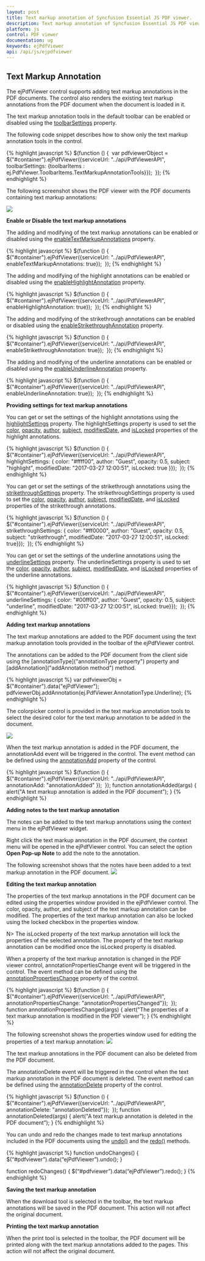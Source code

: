 ```yaml
---
layout: post
title: Text markup annotation of Syncfusion Essential JS PDF viewer.
description: Text markup annotation of Syncfusion Essential JS PDF viewer.
platform: js
control: PDF viewer
documentation: ug
keywords: ejPdfViewer
api: /api/js/ejpdfviewer
---
```


## Text Markup Annotation

The ejPdfViewer control supports adding text markup annotations in the PDF documents. The control also renders the existing text markup annotations from the PDF document when the document is loaded in it.

The text markup annotation tools in the default toolbar can be enabled or disabled using the [toolbarSettings](https://help.syncfusion.com/api/js/ejpdfviewer#toolbarsettings-object "toolbarSettings property") property.

The following code snippet describes how to show only the text markup annotation tools in the control.

{% highlight javascript %}
$(function () { 
    var pdfviewerObject = $("#container").ejPdfViewer({serviceUrl: "../api/PdfViewerAPI", toolbarSettings: {toolbarItems : ej.PdfViewer.ToolbarItems.TextMarkupAnnotationTools}}); 
});
{% endhighlight %}

The following screenshot shows the PDF viewer with the PDF documents containing text markup annotations:

![](Text-Markup-Annotation_images/Text_Markup_Annotations_img1.png)

**Enable or Disable the text markup annotations**

The adding and modifying of the text markup annotations can be enabled or disabled using the [enableTextMarkupAnnotations](https://help.syncfusion.com/api/js/ejpdfviewer#enabletextmarkupannotations-boolean "enableTextMarkupAnnotations property") property.

{% highlight javascript %}
$(function () { 
    $("#container").ejPdfViewer({serviceUrl: "../api/PdfViewerAPI", enableTextMarkupAnnotations: true}); 
});
{% endhighlight %}

The adding and modifying of the highlight annotations can be enabled or disabled using the [enableHighlightAnnotation](https://help.syncfusion.com/api/js/ejpdfviewer#enablehighlightannotation-boolean "enableHighlightAnnotation property") property.

{% highlight javascript %}
$(function () { 
    $("#container").ejPdfViewer({serviceUrl: "../api/PdfViewerAPI", enableHighlightAnnotation: true}); 
});
{% endhighlight %}

The adding and modifying of the strikethrough annotations can be enabled or disabled using the [enableStrikethroughAnnotation](https://help.syncfusion.com/api/js/ejpdfviewer#enablestrikethroughannotation-boolean "enableStrikethroughAnnotation property") property.

{% highlight javascript %}
$(function () { 
    $("#container").ejPdfViewer({serviceUrl: "../api/PdfViewerAPI", enableStrikethroughAnnotation: true}); 
});
{% endhighlight %}

The adding and modifying of the underline annotations can be enabled or disabled using the [enableUnderlineAnnotation](https://help.syncfusion.com/api/js/ejpdfviewer#enableunderlineannotation-boolean "enableUnderlineAnnotation property") property.

{% highlight javascript %}
$(function () { 
    $("#container").ejPdfViewer({serviceUrl: "../api/PdfViewerAPI", enableUnderlineAnnotation: true}); 
});
{% endhighlight %}

**Providing settings for text markup annotations**

You can get or set the settings of the highlight annotations using the [highlightSettings](https://help.syncfusion.com/api/js/ejpdfviewer#members:highlightsettings "highlightSettings property") property. The highlightSettings property is used to set the [color](https://help.syncfusion.com/api/js/ejpdfviewer#highlightsettingscolor-string "Highlight color property"), [opacity](https://help.syncfusion.com/api/js/ejpdfviewer#highlightsettingsopacity-number "Highlight opacity property"), [author](https://help.syncfusion.com/api/js/ejpdfviewer#highlightsettingsauthor-string "Highlight author property"), [subject](https://help.syncfusion.com/api/js/ejpdfviewer#highlightsettingssubject-string "Highlight subject property"), [modifiedDate](https://help.syncfusion.com/api/js/ejpdfviewer#highlightsettingsmodifieddate-string "Highlight modifiedDate property"), and [isLocked](https://help.syncfusion.com/api/js/ejpdfviewer#highlightsettingsislocked-boolean "Highlight isLocked property") properties of the highlight annotations.

{% highlight javascript %}
$(function () { 
    $("#container").ejPdfViewer({serviceUrl: "../api/PdfViewerAPI", highlightSettings: { color: "#ffff00", author: "Guest", opacity: 0.5, subject: "highlight", modifiedDate: "2017-03-27 12:00:51", isLocked: true }}); 
});
{% endhighlight %}

You can get or set the settings of the strikethrough annotations using the [strikethroughSettings](https://help.syncfusion.com/api/js/ejpdfviewer#strikethroughsettings-object "strikethroughSettings property") property. The strikethroughSettings property is used to set the [color](https://help.syncfusion.com/api/js/ejpdfviewer#strikethroughsettingscolor-string "Strikethrough color property"), [opacity](https://help.syncfusion.com/api/js/ejpdfviewer#strikethroughsettingsopacity-number "Strikethrough opacity property"), [author](https://help.syncfusion.com/api/js/ejpdfviewer#strikethroughsettingsauthor-string "Strikethrough author property"), [subject](https://help.syncfusion.com/api/js/ejpdfviewer#strikethroughsettingssubject-string "Strikethrough subject property"), [modifiedDate](https://help.syncfusion.com/api/js/ejpdfviewer#strikethroughsettingsmodifieddate-string "Strikethrough modifiedDate property"), and [isLocked](https://help.syncfusion.com/api/js/ejpdfviewer#strikethroughsettingsislocked-boolean "Strikethrough isLocked property") properties of the strikethrough annotations.

{% highlight javascript %}
$(function () { 
    $("#container").ejPdfViewer({serviceUrl: "../api/PdfViewerAPI", strikethroughSettings: { color: "#ff0000", author: "Guest", opacity: 0.5, subject: "strikethrough", modifiedDate: "2017-03-27 12:00:51", isLocked: true}}); 
});
{% endhighlight %}

You can get or set the settings of the underline annotations using the [underlineSettings](https://help.syncfusion.com/api/js/ejpdfviewer#underlinesettings-object "underlineSettings property") property. The underlineSettings property is used to set the [color](https://help.syncfusion.com/api/js/ejpdfviewer#underlinesettingscolor-string "Underline color property"), [opacity](https://help.syncfusion.com/api/js/ejpdfviewer#underlinesettingsopacity-number "Underline opacity property"), [author](https://help.syncfusion.com/api/js/ejpdfviewer#underlinesettingsauthor-string "Underline property"), [subject](https://help.syncfusion.com/api/js/ejpdfviewer#underlinesettingssubject-string "Underline subject property"), [modifiedDate](https://help.syncfusion.com/api/js/ejpdfviewer#underlinesettingsmodifieddate-string "Underline modifiedDate property"), and [isLocked](https://help.syncfusion.com/api/js/ejpdfviewer#underlinesettingsislocked-boolean "Underline isLocked property") properties of the underline annotations.

{% highlight javascript %}
$(function () { 
    $("#container").ejPdfViewer({serviceUrl: "../api/PdfViewerAPI", underlineSettings: { color: "#00ff00", author: "Guest", opacity: 0.5, subject: "underline", modifiedDate: "2017-03-27 12:00:51", isLocked: true}}); 
});
{% endhighlight %}

**Adding text markup annotations**

The text markup annotations are added to the PDF document using the text markup annotation tools provided in the toolbar of the ejPdfViewer control.

The annotations can be added to the PDF document from the client side using the [annotationType]("annotationType property") property and [addAnnotation]("addAnnotation method") method.

{% highlight javascript %}
var pdfviewerObj = $("#container").data("ejPdfViewer");
pdfviewerObj.addAnnotation(ej.PdfViewer.AnnotationType.Underline);
{% endhighlight %}

The colorpicker control is provided in the text markup annotation tools to select the desired color for the text markup annotation to be added in the document.

![](Text-Markup-Annotation_images/Text_Markup_Annotations_img2.png)

When the text markup annotation is added in the PDF document, the annotationAdd event will be triggered in the control. The event method can be defined using the [annotationAdd](https://help.syncfusion.com/api/js/ejpdfviewer#annotationadd "annotationAdd Event") property of the control.

{% highlight javascript %}
$(function () { 
    $("#container").ejPdfViewer({serviceUrl: "../api/PdfViewerAPI", annotationAdd: "annotationAdded" }); 
});
function annotationAdded(args) {
    alert("A text markup annotation is added in the PDF document”);
}
{% endhighlight %}

**Adding notes to the text markup annotation**

The notes can be added to the text markup annotations using the context menu in the ejPdfViewer widget.

Right click the text markup annotation in the PDF document, the context menu will be opened in the ejPdfViewer control. You can select the option **Open Pop-up Note** to add the note to the annotation.

The following screenshot shows that the notes have been added to a text markup annotation in the PDF document.
![](Text-Markup-Annotation_images/Text_Markup_Annotations_img3.png)

**Editing the text markup annotation**

The properties of the text markup annotations in the PDF document can be edited using the properties window provided in the ejPdfViewer control. The color, opacity, author, and subject of the text markup annotation can be modified. The properties of the text markup annotation can also be locked using the locked checkbox in the properties window.

N> The isLocked property of the text markup annotation will lock the properties of the selected annotation. The property of the text markup annotation can be modified once the isLocked property is disabled.

When a property of the text markup annotation is changed in the PDF viewer control, annotationPropertiesChange event will be triggered in the control. The event method can be defined using the [annotationPropertiesChange](https://help.syncfusion.com/api/js/ejpdfviewer#annotationpropertieschange "annotationPropertiesChange property") property of the control.

{% highlight javascript %}
$(function () { 
    $("#container").ejPdfViewer({serviceUrl: "../api/PdfViewerAPI", annotationPropertiesChange: "annotationPropertiesChanged"}); 
});
function annotationPropertiesChanged(args) {
    alert("The properties of a text markup annotation is modified in the PDF viewer”);
}
{% endhighlight %}

The following screenshot shows the properties window used for editing the properties of a text markup annotation:
![](Text-Markup-Annotation_images/Text_Markup_Annotations_img4.png)

The text markup annotations in the PDF document can also be deleted from the PDF document.

The annotationDelete event will be triggered in the control when the text markup annotation in the PDF document is deleted. The event method can be defined using the [annotationDelete](https://help.syncfusion.com/api/js/ejpdfviewer#annotationremove "annotationDelete property") property of the control.

{% highlight javascript %}
$(function () { 
    $("#container").ejPdfViewer({serviceUrl: "../api/PdfViewerAPI", annotationDelete: "annotationDeleted"}); 
});
function annotationDeleted(args) {
    alert("A text markup annotation is deleted in the PDF document”);
}
{% endhighlight %}

You can undo and redo the changes made to text markup annotations included in the PDF documents using the [undo()](https://help.syncfusion.com/api/js/ejpdfviewer#undo "undo method") and the [redo()](https://help.syncfusion.com/api/js/ejpdfviewer#redo "redo method") methods.

{% highlight javascript %}
function undoChanges() {
    $(“#pdfviewer”).data(“ejPdfViewer”).undo();
}

function redoChanges() {
    $(“#pdfviewer”).data(“ejPdfViewer”).redo();
}
{% endhighlight %}

**Saving the text markup annotation**

When the download tool is selected in the toolbar, the text markup annotations will be saved in the PDF document. This action will not affect the original document.

**Printing the text markup annotation**

When the print tool is selected in the toolbar, the PDF document will be printed along with the text markup annotations added to the pages. This action will not affect the original document.
